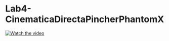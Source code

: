 # Lab4-CinematicaDirectaPincherPhantomX

[![Watch the video](https://img.youtube.com/vi/qbFU7lfCzB0/maxresdefault.jpg)](https://youtube.com/shorts/Ux1G4xT9eyA?si=BwozMbiXwo5YeY_l)

